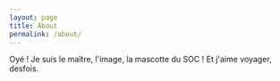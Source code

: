 ```yaml
---
layout: page
title: About
permalink: /about/
---
```


Oyé ! Je suis le maître, l'image, la mascotte du SOC ! Et j'aime voyager, desfois.
